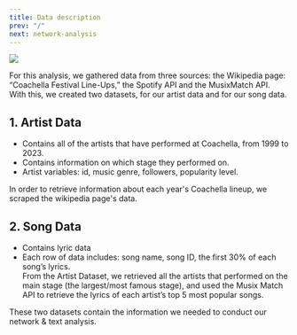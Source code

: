 ```yaml
---
title: Data description
prev: "/"
next: network-analysis
---
```

![](/images/background.jpg)

For this analysis, we gathered data from three sources: 
the Wikipedia page: “Coachella Festival Line-Ups,” the Spotify API and the MusixMatch API. With this, we created two datasets, for our artist data and for our song data. 

## 1.  Artist Data
- Contains all of the artists that have performed at Coachella, from 1999 to 2023.
- Contains information on which stage they performed on.
- Artist variables: id, music genre, followers, popularity level.

In order to retrieve information about each year's Coachella lineup, we scraped the wikipedia page's data.

## 2.   Song Data
- Contains lyric data
- Each row of data includes: song name, song ID, the first 30% of each song’s lyrics.\
From the Artist Dataset, we retrieved all the artists that performed on the main stage (the largest/most famous stage), and used the Musix Match API to retrieve the lyrics of each artist’s top 5 most popular songs.



These two datasets contain the information we needed to conduct our network & text analysis. 

